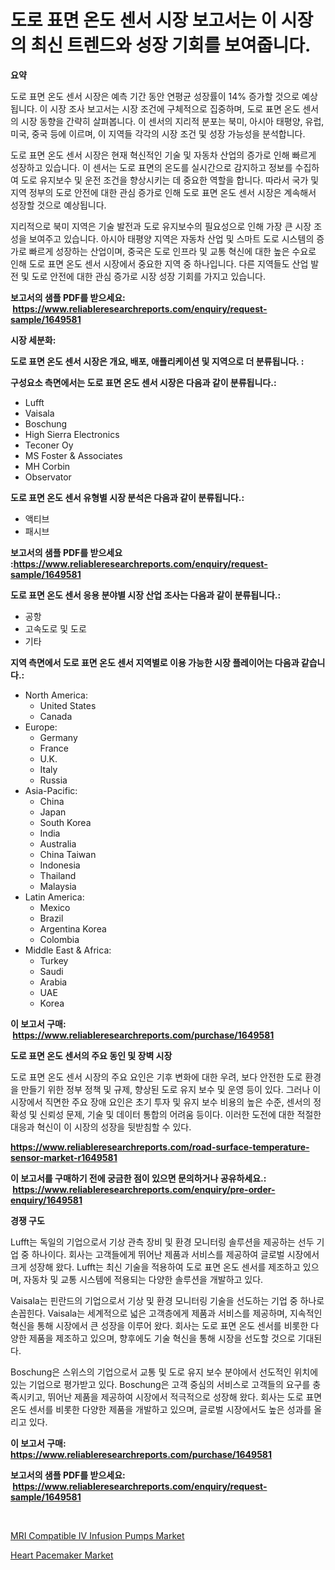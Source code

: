 <p><h1>도로 표면 온도 센서 시장 보고서는 이 시장의 최신 트렌드와 성장 기회를 보여줍니다.</h1></p><p><strong>요약</strong></p>
<p><p>도로 표면 온도 센서 시장은 예측 기간 동안 연평균 성장률이 14% 증가할 것으로 예상됩니다. 이 시장 조사 보고서는 시장 조건에 구체적으로 집중하며, 도로 표면 온도 센서의 시장 동향을 간략히 살펴봅니다. 이 센서의 지리적 분포는 북미, 아시아 태평양, 유럽, 미국, 중국 등에 이르며, 이 지역들 각각의 시장 조건 및 성장 가능성을 분석합니다.</p><p>도로 표면 온도 센서 시장은 현재 혁신적인 기술 및 자동차 산업의 증가로 인해 빠르게 성장하고 있습니다. 이 센서는 도로 표면의 온도를 실시간으로 감지하고 정보를 수집하여 도로 유지보수 및 운전 조건을 향상시키는 데 중요한 역할을 합니다. 따라서 국가 및 지역 정부의 도로 안전에 대한 관심 증가로 인해 도로 표면 온도 센서 시장은 계속해서 성장할 것으로 예상됩니다.</p><p>지리적으로 북미 지역은 기술 발전과 도로 유지보수의 필요성으로 인해 가장 큰 시장 조성을 보여주고 있습니다. 아시아 태평양 지역은 자동차 산업 및 스마트 도로 시스템의 증가로 빠르게 성장하는 산업이며, 중국은 도로 인프라 및 교통 혁신에 대한 높은 수요로 인해 도로 표면 온도 센서 시장에서 중요한 지역 중 하나입니다. 다른 지역들도 산업 발전 및 도로 안전에 대한 관심 증가로 시장 성장 기회를 가지고 있습니다.</p></p>
<p><strong>보고서의 샘플 PDF를 받으세요: &nbsp;<a href="https://www.reliableresearchreports.com/enquiry/request-sample/1649581">https://www.reliableresearchreports.com/enquiry/request-sample/1649581</a></strong></p>
<p><strong>시장 세분화:</strong></p>
<p><strong> 도로 표면 온도 센서 시장은 개요, 배포, 애플리케이션 및 지역으로 더 분류됩니다. :</strong></p>
<p><strong>구성요소 측면에서는 도로 표면 온도 센서 시장은 다음과 같이 분류됩니다.:</strong></p>
<p><ul><li>Lufft</li><li>Vaisala</li><li>Boschung</li><li>High Sierra Electronics</li><li>Teconer Oy</li><li>MS Foster & Associates</li><li>MH Corbin</li><li>Observator</li></ul></p>
<p><strong> 도로 표면 온도 센서 유형별 시장 분석은 다음과 같이 분류됩니다.:</strong></p>
<p><ul><li>액티브</li><li>패시브</li></ul></p>
<p><strong>보고서의 샘플 PDF를 받으세요 :<a href="https://www.reliableresearchreports.com/enquiry/request-sample/1649581">https://www.reliableresearchreports.com/enquiry/request-sample/1649581</a></strong></p>
<p><strong> 도로 표면 온도 센서 응용 분야별 시장 산업 조사는 다음과 같이 분류됩니다.:</strong></p>
<p><ul><li>공항</li><li>고속도로 및 도로</li><li>기타</li></ul></p>
<p><strong>지역 측면에서 도로 표면 온도 센서 지역별로 이용 가능한 시장 플레이어는 다음과 같습니다.:</strong></p>
<p><ul>
    <li>
        North America:
        <ul>
            <li>United States</li>
            <li>Canada</li>
        </ul>
    </li>
    <li>
        Europe:
        <ul>
            <li>Germany</li>
            <li>France</li>
            <li>U.K.</li>
            <li>Italy</li>
            <li>Russia</li>
        </ul>
    </li>
    <li>
        Asia-Pacific:
        <ul>
            <li>China</li>
            <li>Japan</li>
            <li>South Korea</li>
            <li>India</li>
            <li>Australia</li>
            <li>China Taiwan</li>
            <li>Indonesia</li>
            <li>Thailand</li>
            <li>Malaysia</li>
        </ul>
    </li>
    <li>
        Latin America:
        <ul>
            <li>Mexico</li>
            <li>Brazil</li>
            <li>Argentina Korea</li>
            <li>Colombia</li>
        </ul>
    </li>
    <li>
        Middle East & Africa:
        <ul>
            <li>Turkey</li>
            <li>Saudi</li>
            <li>Arabia</li>
            <li>UAE</li>
            <li>Korea</li>
        </ul>
    </li>
    </ul></p>
<p><strong>이 보고서 구매: &nbsp;<a href="https://www.reliableresearchreports.com/purchase/1649581">https://www.reliableresearchreports.com/purchase/1649581</a></strong></p>
<p><strong>도로 표면 온도 센서의 주요 동인 및 장벽 시장</strong></p>
<p><p>도로 표면 온도 센서 시장의 주요 요인은 기후 변화에 대한 우려, 보다 안전한 도로 환경을 만들기 위한 정부 정책 및 규제, 향상된 도로 유지 보수 및 운영 등이 있다. 그러나 이 시장에서 직면한 주요 장애 요인은 초기 투자 및 유지 보수 비용의 높은 수준, 센서의 정확성 및 신뢰성 문제, 기술 및 데이터 통합의 어려움 등이다. 이러한 도전에 대한 적절한 대응과 혁신이 이 시장의 성장을 뒷받침할 수 있다.</p></p>
<p><strong><a href="https://www.reliableresearchreports.com/road-surface-temperature-sensor-market-r1649581">https://www.reliableresearchreports.com/road-surface-temperature-sensor-market-r1649581</a></strong></p>
<p><strong>이 보고서를 구매하기 전에 궁금한 점이 있으면 문의하거나 공유하세요.: &nbsp;<a href="https://www.reliableresearchreports.com/enquiry/pre-order-enquiry/1649581">https://www.reliableresearchreports.com/enquiry/pre-order-enquiry/1649581</a></strong></p>
<p><strong>경쟁 구도</strong></p>
<p><p>Lufft는 독일의 기업으로서 기상 관측 장비 및 환경 모니터링 솔루션을 제공하는 선두 기업 중 하나이다. 회사는 고객들에게 뛰어난 제품과 서비스를 제공하여 글로벌 시장에서 크게 성장해 왔다. Lufft는 최신 기술을 적용하여 도로 표면 온도 센서를 제조하고 있으며, 자동차 및 교통 시스템에 적용되는 다양한 솔루션을 개발하고 있다.</p><p>Vaisala는 핀란드의 기업으로서 기상 및 환경 모니터링 기술을 선도하는 기업 중 하나로 손꼽힌다. Vaisala는 세계적으로 넓은 고객층에게 제품과 서비스를 제공하며, 지속적인 혁신을 통해 시장에서 큰 성장을 이루어 왔다. 회사는 도로 표면 온도 센서를 비롯한 다양한 제품을 제조하고 있으며, 향후에도 기술 혁신을 통해 시장을 선도할 것으로 기대된다.</p><p>Boschung은 스위스의 기업으로서 교통 및 도로 유지 보수 분야에서 선도적인 위치에 있는 기업으로 평가받고 있다. Boschung은 고객 중심의 서비스로 고객들의 요구를 충족시키고, 뛰어난 제품을 제공하여 시장에서 적극적으로 성장해 왔다. 회사는 도로 표면 온도 센서를 비롯한 다양한 제품을 개발하고 있으며, 글로벌 시장에서도 높은 성과를 올리고 있다.</p></p>
<p><strong>이 보고서 구매: &nbsp; <a href="https://www.reliableresearchreports.com/purchase/1649581">https://www.reliableresearchreports.com/purchase/1649581</a></strong></p>
<p><strong>보고서의 샘플 PDF를 받으세요: &nbsp;<a href="https://www.reliableresearchreports.com/enquiry/request-sample/1649581">https://www.reliableresearchreports.com/enquiry/request-sample/1649581</a></strong><strong></strong></p>
<p>&nbsp;</p>
<p><p><a href="https://mire-aunt-385.notion.site/MRI-Compatible-IV-Infusion-Pumps-Market-Insights-into-Market-CAGR-Market-Trends-and-Growth-Strate-1a06f234f58d48f78d657221d16ae602">MRI Compatible IV Infusion Pumps Market</a></p><p><a href="https://invited-way-688.notion.site/Heart-Pacemaker-Market-Report-Reveals-the-Latest-Trends-And-Growth-Opportunities-of-this-Market-6ff0ad0515a1470e82e8a19740ef1a93">Heart Pacemaker Market</a></p></p>